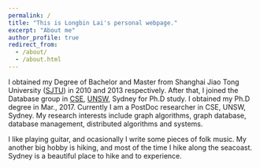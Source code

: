 ```yaml
---
permalink: /
title: "This is Longbin Lai's personal webpage."
excerpt: "About me"
author_profile: true
redirect_from: 
  - /about/
  - /about.html
---
```


I obtained my Degree of Bachelor and Master from Shanghai Jiao Tong University ([SJTU](http://www.sjtu.edu.cn)) in 2010 and 2013 respectively. After that, I joined the Database group in [CSE](https://www.engineering.unsw.edu.au/computer-science-engineering/), [UNSW](https://www.unsw.edu.au/), Sydney for Ph.D study. I obtained my Ph.D degree in Mar., 2017. Currently I am a PostDoc researcher in CSE, UNSW, Sydney. My research interests include graph algorithms, graph database, database management, distributed algorithms and systems. 

I like playing guitar, and ocasionally I write some pieces of folk music. My another big hobby is hiking, and most of the time I hike along the seacoast. Sydney is a beautiful place to hike and to experience.
